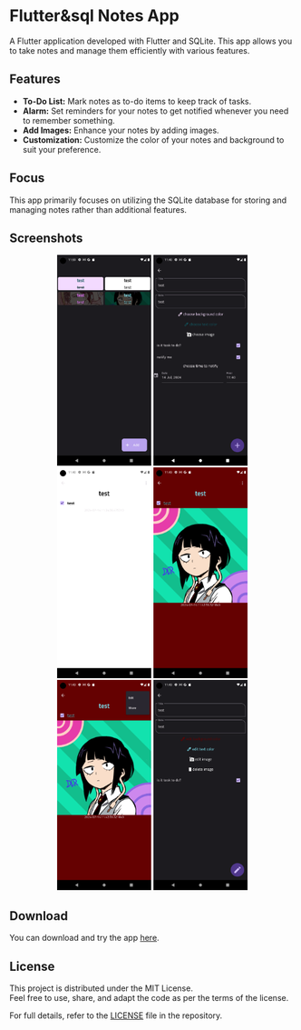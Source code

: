 # Flutter&sql Notes App

A Flutter application developed with Flutter and SQLite. This app allows you to take notes and manage them efficiently with various features.

## Features

- **To-Do List:** Mark notes as to-do items to keep track of tasks.
- **Alarm:** Set reminders for your notes to get notified whenever you need to remember something.
- **Add Images:** Enhance your notes by adding images.
- **Customization:** Customize the color of your notes and background to suit your preference.

## Focus

This app primarily focuses on utilizing the SQLite database for storing and managing notes rather than additional features.

## Screenshots

<div align="center">
<img width = "33%" src="https://github.com/abdulwahed-s/SQLite-notes/blob/main/Screenshot1.png?raw=true">
<img width = "33%" src="https://github.com/abdulwahed-s/SQLite-notes/blob/main/Screenshot2.png?raw=true">
<img width = "33%" src="https://github.com/abdulwahed-s/SQLite-notes/blob/main/Screenshot3.png?raw=true">
<img width = "33%" src="https://github.com/abdulwahed-s/SQLite-notes/blob/main/Screenshot4.png?raw=true">
<img width = "33%" src="https://github.com/abdulwahed-s/SQLite-notes/blob/main/Screenshot5.png?raw=true">
<img width = "33%" src="https://github.com/abdulwahed-s/SQLite-notes/blob/main/Screenshot6.png?raw=true">
</div>

## Download

You can download and try the app [here](https://raw.githubusercontent.com/abdulwahed-s/SQLite-notes/main/aNote.apk).

## License

This project is distributed under the MIT License.  
Feel free to use, share, and adapt the code as per the terms of the license.  

For full details, refer to the [LICENSE](./LICENSE) file in the repository.
